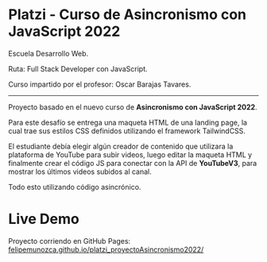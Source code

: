 # Platzi - Curso de Asincronismo con JavaScript 2022

Escuela Desarrollo Web.

Ruta: Full Stack Developer con JavaScript.

Curso impartido por el profesor: Oscar Barajas Tavares.

---

Proyecto basado en el nuevo curso de **Asincronismo con JavaScript 2022**.

Para este desafío se entrega una maqueta HTML de una landing page, la cual trae sus estilos CSS definidos utilizando el framework TailwindCSS.

El estudiante debía elegir algún creador de contenido que utilizara la plataforma de YouTube para subir videos, luego editar la maqueta HTML y finalmente crear 
el código JS para conectar con la API de **YouTubeV3**, para mostrar los últimos videos subidos al canal.

Todo esto utilizando código asincrónico.

# Live Demo
Proyecto corriendo en GitHub Pages: [felipemunozca.github.io/platzi_proyectoAsincronismo2022/](https://felipemunozca.github.io/Platzi_proyectoAsincronismo2022/)
